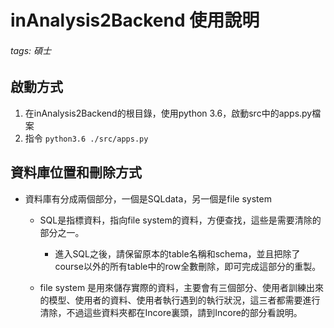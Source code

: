 # inAnalysis2Backend 使用說明
###### tags: 碩士
## 啟動方式
1. 在inAnalysis2Backend的根目錄，使用python 3.6，啟動src中的apps.py檔案
2. 指令 ```python3.6 ./src/apps.py```
## 資料庫位置和刪除方式
* 資料庫有分成兩個部分，一個是SQLdata，另一個是file system
  * SQL是指標資料，指向file system的資料，方便查找，這些是需要清除的部分之一。
    * 進入SQL之後，請保留原本的table名稱和schema，並且把除了course以外的所有table中的row全數刪除，即可完成這部分的重製。
    
  * file system 是用來儲存實際的資料，主要會有三個部分、使用者訓練出來的模型、使用者的資料、使用者執行遇到的執行狀況，這三者都需要進行清除，不過這些資料夾都在Incore裏頭，請到Incore的部分看說明。

